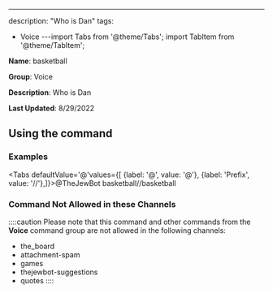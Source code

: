 ---
description: "Who is Dan"
tags:
  - Voice
---import Tabs from '@theme/Tabs';
import TabItem from '@theme/TabItem';

**Name**: basketball

**Group**: Voice

**Description**: Who is Dan

**Last Updated**: 8/29/2022

## Using the command

### Examples
<Tabs defaultValue='@'values={[ {label: '@', value: '@'}, {label: 'Prefix', value: '//'},]}><TabItem value='@'>@TheJewBot basketball</TabItem><TabItem value='//'>//basketball</TabItem></Tabs>

### Command Not Allowed in these Channels
::::caution Please note that this command and other commands from the **Voice** command group are not allowed in the following channels:
- the_board
- attachment-spam
- games
- thejewbot-suggestions
- quotes
::::